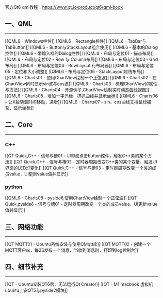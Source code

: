 
官方Qt6 qml教程：https://www.qt.io/product/qt6/qml-book

## 一、QML
---
[[QML6 - Windows控件]]
[[QML6 - Rectangle控件]]
[[QML6 - TabBar与TabButton]]
[[QML6 - Button与StackLayout组合使用]]
[[QML6 - 基本的Dialog控件]]
[[QML6 - 带输入框的Dialog控件]]
[[QML6 - 布局与定位01 - 锚点布局]]
[[QML6 - 布局与定位02 - Row 与 Column布局]]
[[QML6 - 布局与定位03 - Grid布局]]
[[QML6 - 布局与定位04 - RowLayout 行布局器]]
[[QML6 - 布局与定位05 - 定位和大小调整]]
[[QML6 - 布局与定位06 - StackLayout堆栈布局]]
[[QML6 - Charts01 - 使用ChartView绘制一个正弦波]]
[[QML6 - Charts02 - 在ChartView同时显示sin波与cos波]]
[[QML6 - Charts03 - 梳理ChartView的属性与方法]]
[[QML6 - Charts04 - 开源例子,ChartView绘制实时动态曲线视图]]
[[QML6 - Charts05 - 增加十字光标，捕抓曲线并显示坐标]]
[[QML6 - Charts06 - 让X轴随着时间移动，递增]]
[[QML6 - Charts07 - sin、cos曲线支持鼠标捕获、显示坐标]]

## 二、Core
---
### C++
[[QT Quick,C++ - 信号与槽01 - UI界面点击button控件，触发C++类的某个方法]]
[[QT Quick,C++ - 信号与槽02 - 定时器周期改变C++类的某个变量，触发UI界面的LED灯变化]]
[[QT Quick,C++ - 信号与槽03 - 定时器周期改变一个类的成员value，UI更新value值并显示]]



### python
[[QML6 - Charts08 - pyside6,使用ChartView绘制一个正弦波]]
[[QT Quick,pyside6 - 信号与槽01 - 定时器周期改变一个类的成员value，UI更新value值并显示]]




## 三、网络功能
---
[[QT MQTT01 - Ubuntu系统安装与使用QMqtt库]]
[[QT MQTT02 - 创建一个MQTT客户端，每2S发布一个消息，当收到消息时，打印到log控制台]]



## 四、细节补充
---
[[QT - Ubuntu安装QT6后，无法运行Qt Creator]]
[[QT - M1 macbook 虚拟机ubuntu上安QT5与pyside2模块]]

